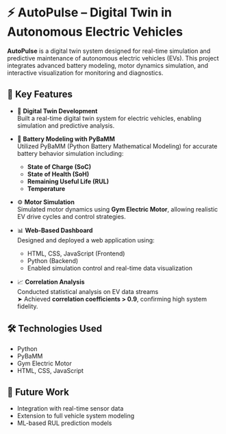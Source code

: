 # ⚡ AutoPulse – Digital Twin in Autonomous Electric Vehicles

**AutoPulse** is a digital twin system designed for real-time simulation and predictive maintenance of autonomous electric vehicles (EVs). This project integrates advanced battery modeling, motor dynamics simulation, and interactive visualization for monitoring and diagnostics.

## 🚗 Key Features

- 🧠 **Digital Twin Development**  
  Built a real-time digital twin system for electric vehicles, enabling simulation and predictive analysis.

- 🔋 **Battery Modeling with PyBaMM**  
  Utilized PyBaMM (Python Battery Mathematical Modeling) for accurate battery behavior simulation including:
  - **State of Charge (SoC)**
  - **State of Health (SoH)**
  - **Remaining Useful Life (RUL)**
  - **Temperature**

- ⚙️ **Motor Simulation**  
  Simulated motor dynamics using **Gym Electric Motor**, allowing realistic EV drive cycles and control strategies.

- 📊 **Web-Based Dashboard**  
  Designed and deployed a web application using:
  - HTML, CSS, JavaScript (Frontend)
  - Python (Backend)
  - Enabled simulation control and real-time data visualization

- 📈 **Correlation Analysis**  
  Conducted statistical analysis on EV data streams  
  ➤ Achieved **correlation coefficients > 0.9**, confirming high system fidelity.

## 🛠 Technologies Used

- Python  
- PyBaMM  
- Gym Electric Motor  
- HTML, CSS, JavaScript
  
## 🚀 Future Work

- Integration with real-time sensor data
- Extension to full vehicle system modeling
- ML-based RUL prediction models


